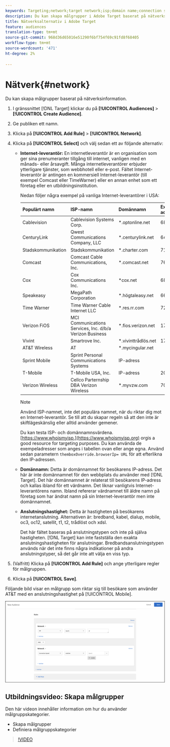 ```yaml
---
keywords: Targeting;network;target network;isp;domain name;connection speed;target isp;target domain name;target connection speed
description: Du kan skapa målgrupper i Adobe Target baserat på nätverksinformation.
title: Nätverksalternativ i Adobe Target
feature: audiences
translation-type: tm+mt
source-git-commit: 968d36d65016e51290f6bf754f69c91fd8f68405
workflow-type: tm+mt
source-wordcount: '471'
ht-degree: 2%

---
```



# Nätverk{#network}

Du kan skapa målgrupper baserat på nätverksinformation.

1. I gränssnittet [!DNL Target] klickar du på **[!UICONTROL Audiences]** > **[!UICONTROL Create Audience]**.
1. Ge publiken ett namn.
1. Klicka på **[!UICONTROL Add Rule]** > **[!UICONTROL Network]**.
1. Klicka på **[!UICONTROL Select]** och välj sedan ett av följande alternativ:

   * **Internet-leverantör:** En internetleverantör är en organisation som ger sina prenumeranter tillgång till internet, vanligen med en månads- eller årsavgift. Många internetleverantörer erbjuder ytterligare tjänster, som webbhotell eller e-post. Fältet Internet-leverantör är antingen en kommersiell Internet-leverantör (till exempel Comcast eller TimeWarner) eller en annan enhet som ett företag eller en utbildningsinstitution.

      Nedan följer några exempel på vanliga Internet-leverantörer i USA:

      | Populärt namn | ISP-namn | Domännamn | Exempel på IP-adress |
      |---|---|---|---|
      | Cablevision | Cablevision Systems Corp. | *.optonline.net | 68.196.130.239 |
      | CenturyLink | Qwest Communications Company, LLC | *.centurylink.net | 64.40.65.0 |
      | Stadskommunikation | Stadskommunikation | *.charter.com | 71.85.225.124 |
      | Comcast | Comcast Cable Communications, Inc. | *.comcast.net | 76.27.24.28 |
      | Cox | Cox Communications Inc. | *cox.net | 68.224.174.22 |
      | Speakeasy | MegaPath Corporation | *.högtaleasy.net | 66.93.240.0 |
      | Time Warner | Time Warner Cable Internet LLC | *.res.rr.com | 72.229.28.185 |
      | Verizon FiOS | MCI Communications Services, Inc. d/b/a Verizon Business | *.fios.verizon.net | 173.68.112.34 |
      | Vivint | Smartrove Inc. | *.vivinttrådlös.net | 170.72.26.105 |
      | AT&amp;T Wireless | AT | *.mycingular.net |  |
      | Sprint Mobile | Sprint Personal Communications Systems | IP-adress |  |
      | T-Mobile | T-Mobile USA, Inc. | IP-adress | 208.54.86.0 |
      | Verizon Wireless | Cellco Parternship DBA Verizon Wireless | *.myvzw.com | 70.195.74.199 |

      >[!NOTE]
      >
      >Använd ISP-namnet, inte det populära namnet, när du riktar dig mot en Internet-leverantör. Se till att du skapar regeln så att den inte är skiftlägeskänslig eller alltid använder gemener.

      Du kan testa ISP- och domännamnsvärdena. [https://www.whoismyisp.](https://www.whoismyisp.org) orgis a good resource for targeting purposes. Du kan använda de exempeladresser som anges i tabellen ovan eller ange egna. Använd sedan parametern `themboxOverride.browserIp= URL` för att efterlikna den IP-adressen.

   * **Domännamn:** Detta är domännamnet för besökarens IP-adress. Det här är inte domännamnet för den webbplats du använder med [!DNL Target]. Det här domännamnet är relaterat till besökarens IP-adress och kallas ibland för ett värdnamn. Det liknar vanligtvis Internet-leverantörens namn. Ibland refererar värdnamnet till äldre namn på företag som har ändrat namn på sin Internet-leverantör men inte domännamnet.
   * **Anslutningshastighet:** Detta är hastigheten på besökarens internetanslutning. Alternativen är: bredband, kabel, dialup, mobile, oc3, oc12, satellit, t1, t2, trådlöst och xdsl.

      Det här fältet baseras på anslutningstypen och inte på själva hastigheten. [!DNL Target] kan inte fastställa den exakta anslutningshastigheten för anslutningar. Bredbandsanslutningstypen används när det inte finns några indikationer på andra anslutningstyper, så det går inte att välja en viss typ.

1. (Valfritt) Klicka på **[!UICONTROL Add Rule]** och ange ytterligare regler för målgruppen.
1. Klicka på **[!UICONTROL Save]**.

Följande bild visar en målgrupp som riktar sig till besökare som använder AT&amp;T med en anslutningshastighet på [!UICONTROL Mobile].

![Nätverksmål](assets/target_network.png)

## Utbildningsvideo: Skapa målgrupper

Den här videon innehåller information om hur du använder målgruppskategorier.

* Skapa målgrupper
* Definiera målgruppskategorier

>[!VIDEO](https://video.tv.adobe.com/v/17392)